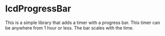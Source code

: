 # lcdProgressBar
This is a simple library that adds a timer with a progress bar. This timer can be anywhere from 1 hour or less. The bar scales with the time.
